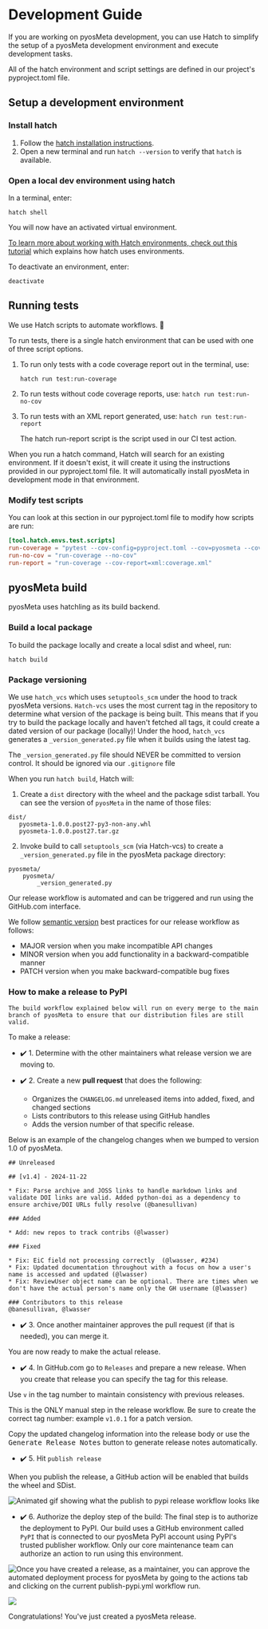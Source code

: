 # Development Guide

If you are working on pyosMeta development, you can use Hatch to simplify the setup of a pyosMeta development environment and execute development tasks.

All of the hatch environment and script settings are defined in our project's pyproject.toml file.

## Setup a development environment

### Install hatch

1. Follow the [hatch installation instructions](https://www.pyopensci.org/python-package-guide/tutorials/get-to-know-hatch.html#install-hatch).
2. Open a new terminal and run `hatch --version` to verify that `hatch` is available.

### Open a local dev environment using hatch

In a terminal, enter:

`hatch shell`

You will now have an activated virtual environment.

[To learn more about working with Hatch environments, check out this tutorial](https://hatch.pypa.io/dev/tutorials/environment/basic-usage/)
which explains how hatch uses environments.

To deactivate an environment, enter:

`deactivate`

## Running tests

We use Hatch scripts to automate workflows. 🚀

To run tests, there is a single hatch environment that can be used with one of three
script options.

1. To run only tests with a code coverage report out in the terminal, use:

   `hatch run test:run-coverage`

2. To run tests without code coverage reports, use:
   `hatch run test:run-no-cov`

3. To run tests with an XML report generated, use:
   `hatch run test:run-report`

   The hatch run-report script is the script used in our CI test action.


When you run a hatch command, Hatch will search for an existing environment. If it doesn't exist, it will create it using the instructions provided in our pyproject.toml file. It will automatically install pyosMeta in development mode in that environment.

### Modify test scripts

You can look at this section in our
pyproject.toml file to modify how scripts are run:

```toml
[tool.hatch.envs.test.scripts]
run-coverage = "pytest --cov-config=pyproject.toml --cov=pyosmeta --cov=tests/*"
run-no-cov = "run-coverage --no-cov"
run-report = "run-coverage --cov-report=xml:coverage.xml"
```

## pyosMeta build

pyosMeta uses hatchling as its build backend.

### Build a local package

To build the package locally and create a local sdist and wheel, run:

`hatch build`

### Package versioning

We use `hatch_vcs` which uses `setuptools_scm` under the hood to track pyosMeta versions. `Hatch-vcs`
uses the most current tag in the repository to determine what version of the package is being built. This means that if you try to build the package locally and haven't fetched all tags, it could create a dated version of our package (locally)!
Under the hood, `hatch_vcs` generates a `_version_generated.py` file when it builds using the latest tag.

The `_version_generated.py` file should NEVER
be committed to version control. It should be ignored via our `.gitignore` file

When you run `hatch build`, Hatch will:

1. Create a `dist` directory with the wheel and the package sdist tarball. You can see the version of `pyosMeta` in the name of those files:

```console
dist/
   pyosmeta-1.0.0.post27-py3-non-any.whl
   pyosmeta-1.0.0.post27.tar.gz
```

2. Invoke build to call `setuptools_scm` (via Hatch-vcs) to create a `_version_generated.py` file in the pyosMeta package directory:

```console
pyosmeta/
    pyosmeta/
        _version_generated.py
```


Our release workflow is automated and can be triggered and run using the
GitHub.com interface.

We follow [semantic version](https://semver.org/) best practices for our release workflow as follows:

- MAJOR version when you make incompatible API changes
- MINOR version when you add functionality in a backward-compatible manner
- PATCH version when you make backward-compatible bug fixes

### How to make a release to PyPI

```{note}
The build workflow explained below will run on every merge to the main branch of pyosMeta to ensure that our distribution files are still valid.
```

To make a release:

- ✔️ 1. Determine with the other maintainers what release version we are moving to.
- ✔️ 2. Create a new **pull request** that does the following:

  - Organizes the `CHANGELOG.md` unreleased items into added, fixed, and changed sections
  - Lists contributors to this release using GitHub handles
  - Adds the version number of that specific release.

Below is an example of the changelog changes when
we bumped to version 1.0 of pyosMeta.

```
## Unreleased

## [v1.4] - 2024-11-22

* Fix: Parse archive and JOSS links to handle markdown links and validate DOI links are valid. Added python-doi as a dependency to ensure archive/DOI URLs fully resolve (@banesullivan)

### Added

* Add: new repos to track contribs (@lwasser)

### Fixed

* Fix: EiC field not processing correctly  (@lwasser, #234)
* Fix: Updated documentation throughout with a focus on how a user's name is accessed and updated (@lwasser)
* Fix: ReviewUser object name can be optional. There are times when we don't have the actual person's name only the GH username (@lwasser)

### Contributors to this release
@banesullivan, @lwasser

```

- ✔️ 3. Once another maintainer approves the pull request (if that is needed), you can merge it.

You are now ready to make the actual release.

- ✔️ 4. In GitHub.com go to `Releases` and prepare a new release. When you create that release you can specify the tag for this release.

Use `v` in the tag number to maintain consistency with previous releases.

This is the ONLY manual step in the release workflow. Be sure to create the correct tag number: example `v1.0.1` for a patch version.

Copy the updated changelog information into the release body or use the <kbd>Generate Release Notes</kbd> button to generate release notes automatically.

- ✔️ 5. Hit `publish release`

When you publish the release, a GitHub action will be enabled that builds the wheel and SDist.

![Animated gif showing what the publish to pypi release workflow looks like](images/release.gif)

- ✔️ 6. Authorize the deploy step of the build: The final step is to authorize the deployment to PyPI. Our build uses a GitHub environment called `PyPI` that is connected to our pyosMeta PyPI account using PyPI's trusted publisher workflow. Only our core maintenance team can authorize an action to run using this environment.

![Once you have created a release, as a maintainer, you can approve the automated deployment process for `pyosMeta` by going to the actions tab and clicking on the current publish-pypi.yml workflow run.](/images/release-deploy.gif)

![](/images/release-deploy.gif)

Congratulations! You've just created a pyosMeta release.
